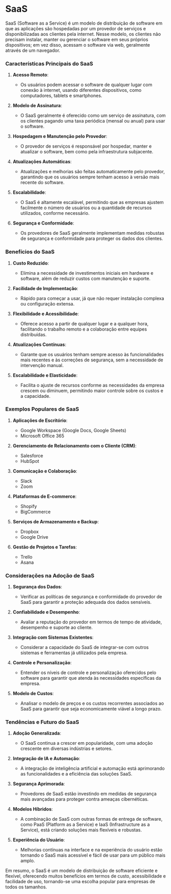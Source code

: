 # SaaS

SaaS (Software as a Service) é um modelo de distribuição de software em que as aplicações são hospedadas por um provedor de serviços e disponibilizadas aos clientes pela internet. Nesse modelo, os clientes não precisam instalar, manter ou gerenciar o software em seus próprios dispositivos; em vez disso, acessam o software via web, geralmente através de um navegador.

### Características Principais do SaaS

1. **Acesso Remoto**:
   - Os usuários podem acessar o software de qualquer lugar com conexão à internet, usando diferentes dispositivos, como computadores, tablets e smartphones.

2. **Modelo de Assinatura**:
   - O SaaS geralmente é oferecido como um serviço de assinatura, com os clientes pagando uma taxa periódica (mensal ou anual) para usar o software.

3. **Hospedagem e Manutenção pelo Provedor**:
   - O provedor de serviços é responsável por hospedar, manter e atualizar o software, bem como pela infraestrutura subjacente.

4. **Atualizações Automáticas**:
   - Atualizações e melhorias são feitas automaticamente pelo provedor, garantindo que os usuários sempre tenham acesso à versão mais recente do software.

5. **Escalabilidade**:
   - O SaaS é altamente escalável, permitindo que as empresas ajustem facilmente o número de usuários ou a quantidade de recursos utilizados, conforme necessário.

6. **Segurança e Conformidade**:
   - Os provedores de SaaS geralmente implementam medidas robustas de segurança e conformidade para proteger os dados dos clientes.

### Benefícios do SaaS

1. **Custo Reduzido**:
   - Elimina a necessidade de investimentos iniciais em hardware e software, além de reduzir custos com manutenção e suporte.

2. **Facilidade de Implementação**:
   - Rápido para começar a usar, já que não requer instalação complexa ou configuração extensa.

3. **Flexibilidade e Acessibilidade**:
   - Oferece acesso a partir de qualquer lugar e a qualquer hora, facilitando o trabalho remoto e a colaboração entre equipes distribuídas.

4. **Atualizações Contínuas**:
   - Garante que os usuários tenham sempre acesso às funcionalidades mais recentes e às correções de segurança, sem a necessidade de intervenção manual.

5. **Escalabilidade e Elasticidade**:
   - Facilita o ajuste de recursos conforme as necessidades da empresa crescem ou diminuem, permitindo maior controle sobre os custos e a capacidade.

### Exemplos Populares de SaaS

1. **Aplicações de Escritório**:
   - Google Workspace (Google Docs, Google Sheets)
   - Microsoft Office 365

2. **Gerenciamento de Relacionamento com o Cliente (CRM)**:
   - Salesforce
   - HubSpot

3. **Comunicação e Colaboração**:
   - Slack
   - Zoom

4. **Plataformas de E-commerce**:
   - Shopify
   - BigCommerce

5. **Serviços de Armazenamento e Backup**:
   - Dropbox
   - Google Drive

6. **Gestão de Projetos e Tarefas**:
   - Trello
   - Asana

### Considerações na Adoção de SaaS

1. **Segurança dos Dados**:
   - Verificar as políticas de segurança e conformidade do provedor de SaaS para garantir a proteção adequada dos dados sensíveis.

2. **Confiabilidade e Desempenho**:
   - Avaliar a reputação do provedor em termos de tempo de atividade, desempenho e suporte ao cliente.

3. **Integração com Sistemas Existentes**:
   - Considerar a capacidade do SaaS de integrar-se com outros sistemas e ferramentas já utilizados pela empresa.

4. **Controle e Personalização**:
   - Entender os níveis de controle e personalização oferecidos pelo software para garantir que atenda às necessidades específicas da empresa.

5. **Modelo de Custos**:
   - Analisar o modelo de preços e os custos recorrentes associados ao SaaS para garantir que seja economicamente viável a longo prazo.

### Tendências e Futuro do SaaS

1. **Adoção Generalizada**:
   - O SaaS continua a crescer em popularidade, com uma adoção crescente em diversas indústrias e setores.

2. **Integração de IA e Automação**:
   - A integração de inteligência artificial e automação está aprimorando as funcionalidades e a eficiência das soluções SaaS.

3. **Segurança Aprimorada**:
   - Provedores de SaaS estão investindo em medidas de segurança mais avançadas para proteger contra ameaças cibernéticas.

4. **Modelos Híbridos**:
   - A combinação de SaaS com outras formas de entrega de software, como PaaS (Platform as a Service) e IaaS (Infrastructure as a Service), está criando soluções mais flexíveis e robustas.

5. **Experiência do Usuário**:
   - Melhorias contínuas na interface e na experiência do usuário estão tornando o SaaS mais acessível e fácil de usar para um público mais amplo.

Em resumo, o SaaS é um modelo de distribuição de software eficiente e flexível, oferecendo muitos benefícios em termos de custo, acessibilidade e facilidade de uso, tornando-se uma escolha popular para empresas de todos os tamanhos.